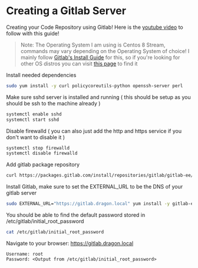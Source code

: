 # Creating a Gitlab Server
Creating your Code Repository using Gitlab! Here is the [youtube video](https://www.youtube.com/watch?v=k1eb-OO1lDE&list=PLhkW8M2MBf-H33LeTrVMc0LwN3EuOqGQV&index=4&pp=gAQBiAQB) to follow with this guide!

> Note: The Operating System I am using is Centos 8 Stream, commands may vary depending on the Operating System of choice!
> I mainly follow [Gitlab's Install Guide](https://about.gitlab.com/install/#centos-7) for this, so if you're looking for other OS distros you can visit [this page](https://about.gitlab.com/install/) to find it


Install needed dependencies
```sh
sudo yum install -y curl policycoreutils-python openssh-server perl
```

Make sure sshd server is installed and running ( this should be setup as you should be ssh to the machine already ) 
```sh
systemctl enable sshd
systemctl start sshd
```

Disable firewalld ( you can also just add the http and https service if you don't want to disable it )
```sh
systemctl stop firewalld
systemctl disable firewalld
```

Add gitlab package repository 
```sh
curl https://packages.gitlab.com/install/repositories/gitlab/gitlab-ee/script.rpm.sh | sudo bash
```

Install Gitlab, make sure to set the EXTERNAL_URL to be the DNS of your gitlab server
```sh
sudo EXTERNAL_URL="https://gitlab.dragon.local" yum install -y gitlab-ee
```

You should be able to find the default password stored in /etc/gitlab/initial_root_password
```sh
cat /etc/gitlab/initial_root_password
```

Navigate to your browser: https://gitlab.dragon.local
```
Username: root
Password: <Output from /etc/gitlab/initial_root_password>
```